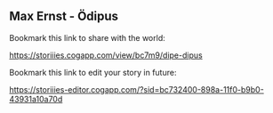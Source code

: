 ## Max Ernst - Ödipus
Bookmark this link to share with the world:

https://storiiies.cogapp.com/view/bc7m9/dipe-dipus

Bookmark this link to edit your story in future:

https://storiiies-editor.cogapp.com/?sid=bc732400-898a-11f0-b9b0-43931a10a70d
